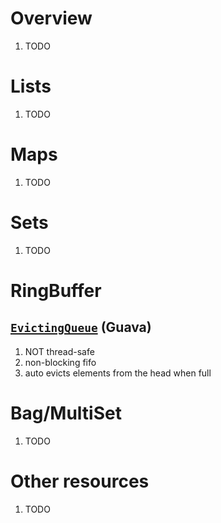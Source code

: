 # Overview
1. TODO


# Lists
1. TODO


# Maps
1. TODO


# Sets
1. TODO


# RingBuffer
## [`EvictingQueue`](https://guava.dev/releases/31.0.1-jre/api/docs/com/google/common/collect/EvictingQueue.html) (Guava)
1. NOT thread-safe
1. non-blocking fifo
1. auto evicts elements from the head when full


# Bag/MultiSet
1. TODO


# Other resources
1. TODO
